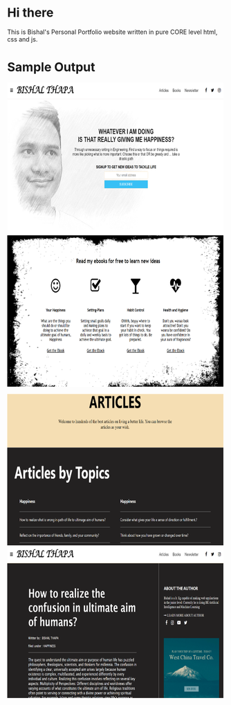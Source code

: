 # Hi there
This is Bishal's Personal Portfolio website written in pure CORE level html, css and js.

# Sample Output

[<img src="sample_outputs/landing_page.png" alt="Actual Output" width="500" height="350"/>](sample_outputs/landing_page.png)
[<img src="sample_outputs/ebooks.png" alt="Actual Output" width="500" height="350"/>](sample_outputs/ebooks.png)

[<img src="sample_outputs/articles.png" alt="Actual Output" width="500" height="350"/>](sample_outputs/articles.png)
[<img src="sample_outputs/details.png" alt="Actual Output" width="500" height="350"/>](sample_outputs/details.png)
